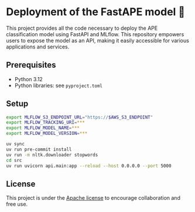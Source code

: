 # Deployment of the FastAPE model 🚀

This project provides all the code necessary to deploy the APE classification model using FastAPI and MLflow. This repository empowers users to expose the model as an API, making it easily accessible for various applications and services.

## Prerequisites

- Python 3.12
- Python libraries: see `pyproject.toml`

## Setup

```bash
export MLFLOW_S3_ENDPOINT_URL="https://$AWS_S3_ENDPOINT"
export MLFLOW_TRACKING_URI=***
export MLFLOW_MODEL_NAME=***
export MLFLOW_MODEL_VERSION=***

uv sync
uv run pre-commit install
uv run -m nltk.downloader stopwords
cd src
uv run uvicorn api.main:app --reload --host 0.0.0.0 --port 5000
```

## License

This project is under the [Apache license](https://github.com/InseeFrLab/codif-ape-train/blob/main/LICENSE) to encourage collaboration and free use.
